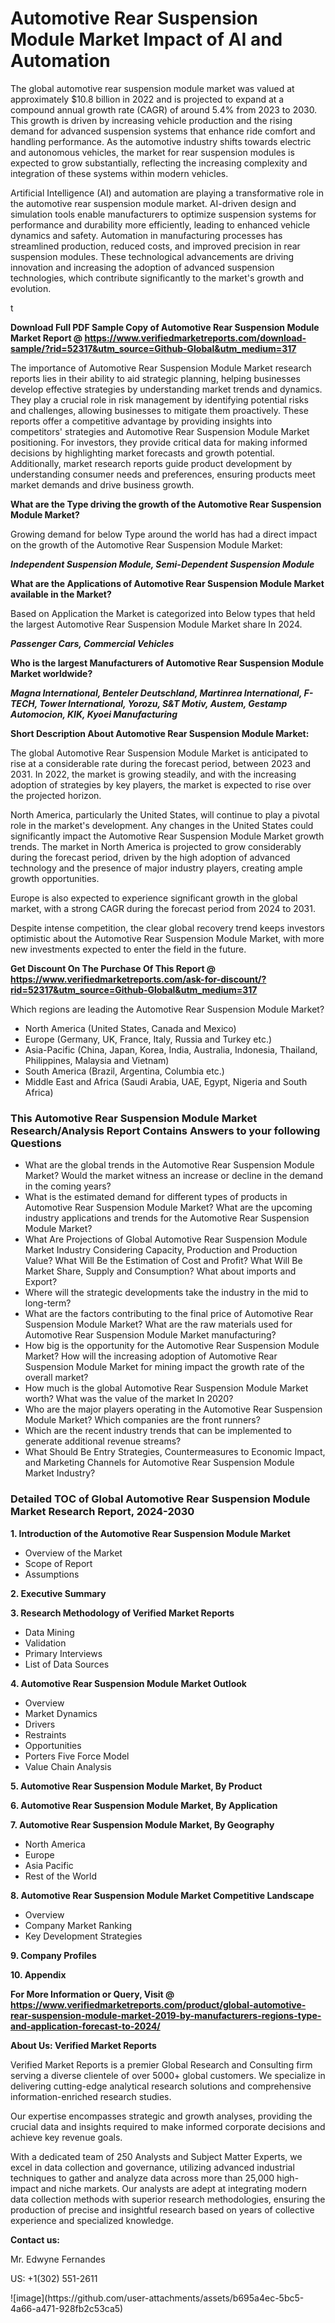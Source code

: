 <h1>Automotive Rear Suspension Module Market Impact of AI and Automation</h1><p>The global automotive rear suspension module market was valued at approximately $10.8 billion in 2022 and is projected to expand at a compound annual growth rate (CAGR) of around 5.4% from 2023 to 2030. This growth is driven by increasing vehicle production and the rising demand for advanced suspension systems that enhance ride comfort and handling performance. As the automotive industry shifts towards electric and autonomous vehicles, the market for rear suspension modules is expected to grow substantially, reflecting the increasing complexity and integration of these systems within modern vehicles.</p><p>Artificial Intelligence (AI) and automation are playing a transformative role in the automotive rear suspension module market. AI-driven design and simulation tools enable manufacturers to optimize suspension systems for performance and durability more efficiently, leading to enhanced vehicle dynamics and safety. Automation in manufacturing processes has streamlined production, reduced costs, and improved precision in rear suspension modules. These technological advancements are driving innovation and increasing the adoption of advanced suspension technologies, which contribute significantly to the market's growth and evolution.</p>t</p><p id="" class=""><strong>Download Full PDF Sample Copy of Automotive Rear Suspension Module Market Report @ <a href="https://www.verifiedmarketreports.com/download-sample/?rid=52317&utm_source=Github-Global&utm_medium=317" target="_blank">https://www.verifiedmarketreports.com/download-sample/?rid=52317&utm_source=Github-Global&utm_medium=317</a></strong></p><p>The importance of&nbsp;Automotive Rear Suspension Module Market research reports lies in their ability to aid strategic planning, helping businesses develop effective strategies by understanding market trends and dynamics. They play a crucial role in risk management by identifying potential risks and challenges, allowing businesses to mitigate them proactively. These reports offer a competitive advantage by providing insights into competitors' strategies and Automotive Rear Suspension Module Market positioning. For investors, they provide critical data for making informed decisions by highlighting market forecasts and growth potential. Additionally, market research reports guide product development by understanding consumer needs and preferences, ensuring products meet market demands and drive business growth.</p><p><strong>What are the&nbsp;Type driving the growth of the Automotive Rear Suspension Module Market?</strong></p><p id="" class="">Growing demand for below Type around the world has had a direct impact on the growth of the Automotive Rear Suspension Module Market:</p><em><strong>Independent Suspension Module, Semi-Dependent Suspension Module</strong></em></p><strong>What are the&nbsp;Applications&nbsp;of Automotive Rear Suspension Module Market available in the Market?</strong></p><p id="" class="">Based on Application the Market is categorized into Below types that held the largest Automotive Rear Suspension Module Market share In 2024.</p><em><strong>Passenger Cars, Commercial Vehicles</strong></em></p><strong>Who is the largest Manufacturers of Automotive Rear Suspension Module Market worldwide?</strong></p><p><em><strong>Magna International, Benteler Deutschland, Martinrea International, F-TECH, Tower International, Yorozu, S&T Motiv, Austem, Gestamp Automocion, KIK, Kyoei Manufacturing</strong></em></p><p id="" class=""><strong>Short Description About Automotive Rear Suspension Module Market:</strong></p><p>The global Automotive Rear Suspension Module Market is anticipated to rise at a considerable rate during the forecast period, between 2023 and 2031. In 2022, the market is growing steadily, and with the increasing adoption of strategies by key players, the market is expected to rise over the projected horizon.</p><p>North America, particularly the United States, will continue to play a pivotal role in the market's development. Any changes in the United States could significantly impact the Automotive Rear Suspension Module Market growth trends. The market in North America is projected to grow considerably during the forecast period, driven by the high adoption of advanced technology and the presence of major industry players, creating ample growth opportunities.</p><p>Europe is also expected to experience significant growth in the global market, with a strong CAGR during the forecast period from 2024 to 2031.</p><p>Despite intense competition, the clear global recovery trend keeps investors optimistic about the Automotive Rear Suspension Module Market, with more new investments expected to enter the field in the future.</p><p id="" class=""><strong>Get Discount On The Purchase Of This Report @ <a href="https://www.verifiedmarketreports.com/ask-for-discount/?rid=52317&utm_source=Github-Global&utm_medium=317" target="_blank">https://www.verifiedmarketreports.com/ask-for-discount/?rid=52317&utm_source=Github-Global&utm_medium=317</a></strong></p>Which regions are leading the Automotive Rear Suspension Module Market?</p><ul><li>North America (United States, Canada and Mexico)</li><li>Europe (Germany, UK, France, Italy, Russia and Turkey etc.)</li><li>Asia-Pacific (China, Japan, Korea, India, Australia, Indonesia, Thailand, Philippines, Malaysia and Vietnam)</li><li>South America (Brazil, Argentina, Columbia etc.)</li><li>Middle East and Africa (Saudi Arabia, UAE, Egypt, Nigeria and South Africa)</li></ul><h3 id="" class="">This Automotive Rear Suspension Module Market Research/Analysis Report Contains Answers to your following Questions</h3><ul><li>What are the global trends in the Automotive Rear Suspension Module Market? Would the market witness an increase or decline in the demand in the coming years?</li><li>What is the estimated demand for different types of products in Automotive Rear Suspension Module Market? What are the upcoming industry applications and trends for the Automotive Rear Suspension Module Market?</li><li>What Are Projections of Global Automotive Rear Suspension Module Market Industry Considering Capacity, Production and Production Value? What Will Be the Estimation of Cost and Profit? What Will Be Market Share, Supply and Consumption? What about imports and Export?</li><li>Where will the strategic developments take the industry in the mid to long-term?</li><li>What are the factors contributing to the final price of Automotive Rear Suspension Module Market? What are the raw materials used for Automotive Rear Suspension Module Market manufacturing?</li><li>How big is the opportunity for the Automotive Rear Suspension Module Market? How will the increasing adoption of Automotive Rear Suspension Module Market for mining impact the growth rate of the overall market?</li><li>How much is the global Automotive Rear Suspension Module Market worth? What was the value of the market In 2020?</li><li>Who are the major players operating in the Automotive Rear Suspension Module Market? Which companies are the front runners?</li><li>Which are the recent industry trends that can be implemented to generate additional revenue streams?</li><li>What Should Be Entry Strategies, Countermeasures to Economic Impact, and Marketing Channels for Automotive Rear Suspension Module Market Industry?</li></ul><h3 id="" class="">Detailed TOC of Global Automotive Rear Suspension Module Market Research Report, 2024-2030</h3><p id="" class=""><strong>1. Introduction of the Automotive Rear Suspension Module Market</strong></p><ul><li>Overview of the Market</li><li>Scope of Report</li><li>Assumptions</li></ul><p id="" class=""><strong>2. Executive Summary</strong></p><p id="" class=""><strong>3. Research Methodology of Verified Market Reports</strong></p><ul><li>Data Mining</li><li>Validation</li><li>Primary Interviews</li><li>List of Data Sources</li></ul><p id="" class=""><strong>4. Automotive Rear Suspension Module Market Outlook</strong></p><ul><li>Overview</li><li>Market Dynamics</li><li>Drivers</li><li>Restraints</li><li>Opportunities</li><li>Porters Five Force Model</li><li>Value Chain Analysis</li></ul><p id="" class=""><strong>5. Automotive Rear Suspension Module Market, By Product</strong></p><p id="" class=""><strong>6. Automotive Rear Suspension Module Market, By Application</strong></p><p id="" class=""><strong>7. Automotive Rear Suspension Module Market, By Geography</strong></p><ul><li>North America</li><li>Europe</li><li>Asia Pacific</li><li>Rest of the World</li></ul><p id="" class=""><strong>8. Automotive Rear Suspension Module Market Competitive Landscape</strong></p><ul><li>Overview</li><li>Company Market Ranking</li><li>Key Development Strategies</li></ul><p id="" class=""><strong>9. Company Profiles</strong></p><p id="" class=""><strong>10. Appendix</strong></p><p id="" class=""><strong>For More Information or Query, Visit @ <a href="https://www.verifiedmarketreports.com/product/global-automotive-rear-suspension-module-market-2019-by-manufacturers-regions-type-and-application-forecast-to-2024/" target="_blank">https://www.verifiedmarketreports.com/product/global-automotive-rear-suspension-module-market-2019-by-manufacturers-regions-type-and-application-forecast-to-2024/</a></strong></p><p id="" class=""><strong>About Us: Verified Market Reports</strong></p><p id="" class="">Verified Market Reports is a premier Global Research and Consulting firm serving a diverse clientele of over 5000+ global customers. We specialize in delivering cutting-edge analytical research solutions and comprehensive information-enriched research studies.</p><p id="" class="">Our expertise encompasses strategic and growth analyses, providing the crucial data and insights required to make informed corporate decisions and achieve key revenue goals.</p><p id="" class="">With a dedicated team of 250 Analysts and Subject Matter Experts, we excel in data collection and governance, utilizing advanced industrial techniques to gather and analyze data across more than 25,000 high-impact and niche markets. Our analysts are adept at integrating modern data collection methods with superior research methodologies, ensuring the production of precise and insightful research based on years of collective experience and specialized knowledge.</p><p id="" class=""><strong>Contact us:</strong></p><p id="" class="">Mr. Edwyne Fernandes</p><p id="" class="">US: +1(302) 551-2611</p>
![image](https://github.com/user-attachments/assets/b695a4ec-5bc5-4a66-a471-928fb2c53ca5)
